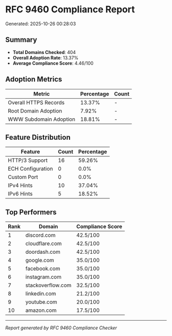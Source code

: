 # RFC 9460 Compliance Report

Generated: 2025-10-26 00:28:03

## Summary

- **Total Domains Checked**: 404
- **Overall Adoption Rate**: 13.37%
- **Average Compliance Score**: 4.46/100

## Adoption Metrics

| Metric | Percentage | Count |
|--------|------------|-------|
| Overall HTTPS Records | 13.37% | - |
| Root Domain Adoption | 7.92% | - |
| WWW Subdomain Adoption | 18.81% | - |

## Feature Distribution

| Feature | Count | Percentage |
|---------|-------|------------|
| HTTP/3 Support | 16 | 59.26% |
| ECH Configuration | 0 | 0.0% |
| Custom Port | 0 | 0.0% |
| IPv4 Hints | 10 | 37.04% |
| IPv6 Hints | 5 | 18.52% |

## Top Performers

| Rank | Domain | Compliance Score |
|------|--------|------------------|
| 1 | discord.com | 42.5/100 |
| 2 | cloudflare.com | 42.5/100 |
| 3 | doordash.com | 42.5/100 |
| 4 | google.com | 35.0/100 |
| 5 | facebook.com | 35.0/100 |
| 6 | instagram.com | 35.0/100 |
| 7 | stackoverflow.com | 32.5/100 |
| 8 | linkedin.com | 21.2/100 |
| 9 | youtube.com | 20.0/100 |
| 10 | amazon.com | 17.5/100 |

---
*Report generated by RFC 9460 Compliance Checker*
